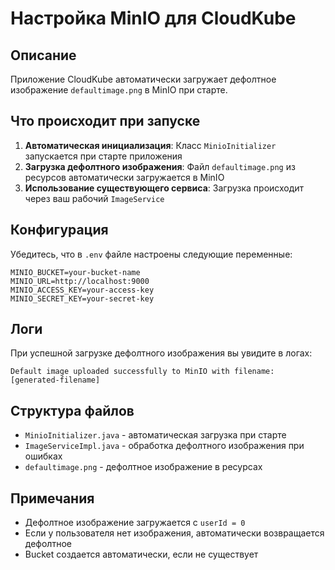 # Настройка MinIO для CloudKube

## Описание

Приложение CloudKube автоматически загружает дефолтное изображение `defaultimage.png` в MinIO при старте.

## Что происходит при запуске

1. **Автоматическая инициализация**: Класс `MinioInitializer` запускается при старте приложения
2. **Загрузка дефолтного изображения**: Файл `defaultimage.png` из ресурсов автоматически загружается в MinIO
3. **Использование существующего сервиса**: Загрузка происходит через ваш рабочий `ImageService`

## Конфигурация

Убедитесь, что в `.env` файле настроены следующие переменные:

```env
MINIO_BUCKET=your-bucket-name
MINIO_URL=http://localhost:9000
MINIO_ACCESS_KEY=your-access-key
MINIO_SECRET_KEY=your-secret-key
```

## Логи

При успешной загрузке дефолтного изображения вы увидите в логах:

```
Default image uploaded successfully to MinIO with filename: [generated-filename]
```

## Структура файлов

- `MinioInitializer.java` - автоматическая загрузка при старте
- `ImageServiceImpl.java` - обработка дефолтного изображения при ошибках
- `defaultimage.png` - дефолтное изображение в ресурсах

## Примечания

- Дефолтное изображение загружается с `userId = 0`
- Если у пользователя нет изображения, автоматически возвращается дефолтное
- Bucket создается автоматически, если не существует
